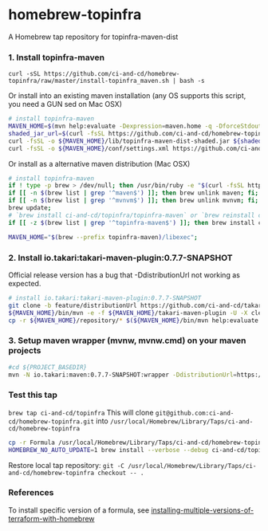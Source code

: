 # homebrew-topinfra
A Homebrew tap repository for topinfra-maven-dist


### 1. Install topinfra-maven

`curl -sSL https://github.com/ci-and-cd/homebrew-topinfra/raw/master/install-topinfra_maven.sh | bash -s`

Or install into an existing maven installation (any OS supports this script, you need a GUN sed on Mac OSX)

```bash
# install topinfra-maven
MAVEN_HOME=$(mvn help:evaluate -Dexpression=maven.home -q -DforceStdout);
shaded_jar_url=$(curl -fsSL https://github.com/ci-and-cd/homebrew-topinfra/raw/master/Formula/topinfra-maven.rb | grep -E '\s+url\s+"[^"]+"' | sed -E 's#\s*url "(.+).zip"#\1-shaded.jar#');
curl -fsSL -o ${MAVEN_HOME}/lib/topinfra-maven-dist-shaded.jar ${shaded_jar_url};
curl -fsSL -o ${MAVEN_HOME}/conf/settings.xml https://github.com/ci-and-cd/topinfra-maven/raw/develop/topinfra-maven-dist/src/main/assembly/settings.xml;
```

Or install as a alternative maven distribution (Mac OSX)

```bash
# install topinfra-maven
if ! type -p brew > /dev/null; then /usr/bin/ruby -e "$(curl -fsSL https://raw.githubusercontent.com/Homebrew/install/master/install)"; fi;
if [[ -n $(brew list | grep '^maven$') ]]; then brew unlink maven; fi;
if [[ -n $(brew list | grep '^mvnvm$') ]]; then brew unlink mvnvm; fi;
brew update;
# `brew install ci-and-cd/topinfra/topinfra-maven` or `brew reinstall ci-and-cd/topinfra/topinfra-maven` to re-install snapshot versions
if [[ -z $(brew list | grep '^topinfra-maven$') ]]; then brew install ci-and-cd/topinfra/topinfra-maven; else brew reinstall ci-and-cd/topinfra/topinfra-maven; fi;

MAVEN_HOME="$(brew --prefix topinfra-maven)/libexec";
```


### 2. Install io.takari:takari-maven-plugin:0.7.7-SNAPSHOT

Official release version has a bug that -DdistributionUrl not working as expected.

```bash
# install io.takari:takari-maven-plugin:0.7.7-SNAPSHOT
git clone -b feature/distributionUrl https://github.com/ci-and-cd/takari-maven-plugin.git ${MAVEN_HOME}/takari-maven-plugin;
${MAVEN_HOME}/bin/mvn -e -f ${MAVEN_HOME}/takari-maven-plugin -U -X clean install -Dmaven.repo.local=${MAVEN_HOME}/repository;
cp -r ${MAVEN_HOME}/repository/* $(${MAVEN_HOME}/bin/mvn help:evaluate -Dexpression=settings.localRepository -q -DforceStdout)/;
```


### 3. Setup maven wrapper (mvnw, mvnw.cmd) on your maven projects

```bash
#cd ${PROJECT_BASEDIR}
mvn -N io.takari:maven:0.7.7-SNAPSHOT:wrapper -DdistributionUrl=https://repo1.maven.org/maven2/top/infra/maven/topinfra-maven-dist/1.0.2/topinfra-maven-dist-1.0.2.zip
```


### Test this tap

`brew tap ci-and-cd/topinfra`
This will clone `git@github.com:ci-and-cd/homebrew-topinfra.git` into `/usr/local/Homebrew/Library/Taps/ci-and-cd/homebrew-topinfra`

```bash
cp -r Formula /usr/local/Homebrew/Library/Taps/ci-and-cd/homebrew-topinfra/
HOMEBREW_NO_AUTO_UPDATE=1 brew install --verbose --debug ci-and-cd/topinfra/topinfra-maven
```

Restore local tap repository: `git -C /usr/local/Homebrew/Library/Taps/ci-and-cd/homebrew-topinfra checkout -- .`


### References

To install specific version of a formula, see 
[installing-multiple-versions-of-terraform-with-homebrew](https://blog.gruntwork.io/installing-multiple-versions-of-terraform-with-homebrew-899f6d124ff9)
